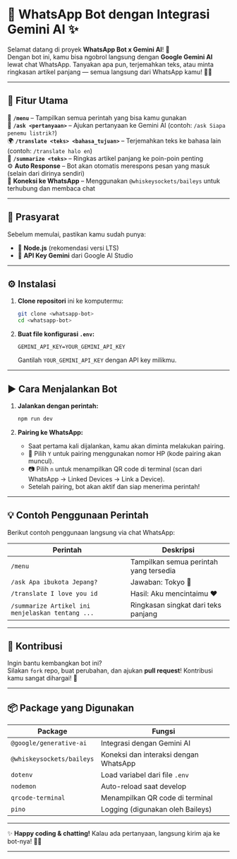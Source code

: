 # 🤖 WhatsApp Bot dengan Integrasi Gemini AI ✨

Selamat datang di proyek **WhatsApp Bot x Gemini AI**! 🎉  
Dengan bot ini, kamu bisa ngobrol langsung dengan **Google Gemini AI** lewat chat WhatsApp. Tanyakan apa pun, terjemahkan teks, atau minta ringkasan artikel panjang — semua langsung dari WhatsApp kamu! 📱🧠

---

## 🚀 Fitur Utama

🔹 **`/menu`** – Tampilkan semua perintah yang bisa kamu gunakan  
💬 **`/ask <pertanyaan>`** – Ajukan pertanyaan ke Gemini AI (contoh: `/ask Siapa penemu listrik?`)  
🌍 **`/translate <teks> <bahasa_tujuan>`** – Terjemahkan teks ke bahasa lain (contoh: `/translate halo en`)  
📝 **`/summarize <teks>`** – Ringkas artikel panjang ke poin-poin penting  
⚙️ **Auto Response** – Bot akan otomatis merespons pesan yang masuk (selain dari dirinya sendiri)  
📡 **Koneksi ke WhatsApp** – Menggunakan `@whiskeysockets/baileys` untuk terhubung dan membaca chat

---

## 🧰 Prasyarat

Sebelum memulai, pastikan kamu sudah punya:

- 🔧 **Node.js** (rekomendasi versi LTS)
- 🔐 **API Key Gemini** dari Google AI Studio

---

## ⚙️ Instalasi

1. **Clone repositori** ini ke komputermu:
   ```bash
   git clone <whatsapp-bot>
   cd <whatsapp-bot>
   ```

2. **Buat file konfigurasi `.env`:**
   ```dotenv
   GEMINI_API_KEY=YOUR_GEMINI_API_KEY
   ```
   Gantilah `YOUR_GEMINI_API_KEY` dengan API key milikmu.

---

## ▶️ Cara Menjalankan Bot

1. **Jalankan dengan perintah:**
   ```bash
   npm run dev
   ```

2. **Pairing ke WhatsApp:**
   - Saat pertama kali dijalankan, kamu akan diminta melakukan pairing.
   - 📱 Pilih `Y` untuk pairing menggunakan nomor HP (kode pairing akan muncul).
   - 📷 Pilih `n` untuk menampilkan QR code di terminal (scan dari WhatsApp → Linked Devices → Link a Device).
   - Setelah pairing, bot akan aktif dan siap menerima perintah!

---

## 💡 Contoh Penggunaan Perintah

Berikut contoh penggunaan langsung via chat WhatsApp:

| Perintah | Deskripsi |
|----------|-----------|
| `/menu` | Tampilkan semua perintah yang tersedia |
| `/ask Apa ibukota Jepang?` | Jawaban: Tokyo 🗼 |
| `/translate I love you id` | Hasil: Aku mencintaimu ❤️ |
| `/summarize Artikel ini menjelaskan tentang ...` | Ringkasan singkat dari teks panjang |

---

## 🤝 Kontribusi

Ingin bantu kembangkan bot ini?  
Silakan `fork` repo, buat perubahan, dan ajukan **pull request**! Kontribusi kamu sangat dihargai! 🙌

---

## 📦 Package yang Digunakan

| Package | Fungsi |
|--------|--------|
| `@google/generative-ai` | Integrasi dengan Gemini AI |
| `@whiskeysockets/baileys` | Koneksi dan interaksi dengan WhatsApp |
| `dotenv` | Load variabel dari file `.env` |
| `nodemon` | Auto-reload saat develop |
| `qrcode-terminal` | Menampilkan QR code di terminal |
| `pino` | Logging (digunakan oleh Baileys) |

---

✨ **Happy coding & chatting!** Kalau ada pertanyaan, langsung kirim aja ke bot-nya! 💬🚀

---
